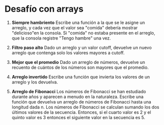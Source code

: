 # Desafío con arrays

1. **Siempre hambriento**
Escribe una función a la que se le asigne un arreglo, y cada vez que el valor sea "comida" debería mostrar "delicioso"en la consola. Si "comida" no estaba presente en el arreglo, que la consola registre "Tengo hambre" una vez.

2. **Filtro paso alto**
Dado un arreglo y un valor cutoff, devuelve un nuevo arreglo que contenga solo los valores mayores a cutoff.

3. **Mejor que el promedio**
Dado un arreglo de números, devuelve un recuento de cuántos de los números son mayores que el promedio.

4. **Arreglo invertido**
Escribe una función que invierta los valores de un arreglo y los devuelva.

5. **Arreglo de Fibonacci**
Los números de Fibonacci se han estudiado durante años y aparecen a menudo en la naturaleza. Escribe una función que devuelva un arreglo de números de Fibonacci hasta una longitud dada n. Los números de Fibonacci se calculan sumando los dos últimos valores de la secuencia. Entonces, si el cuarto valor es 2 y el quinto valor es 3 entonces el siguiente valor en la secuencia es 5.


